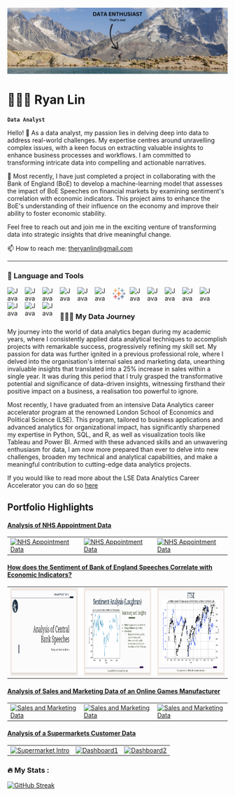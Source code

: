 ![Banner](https://github.com/The-Ryan-Lin/The-Ryan-Lin/blob/main/LinkedIn%20Banner%201.png)


# 👨🏻‍💻 Ryan Lin 

**`Data Analyst`**

Hello! 👋 As a data analyst, my passion lies in delving deep into data to address real-world challenges. My expertise centres around unravelling complex issues, with a keen focus on extracting valuable insights to enhance business processes and workflows. I am committed to transforming intricate data into compelling and actionable narratives.

🔭 Most recently, I have just completed a project in collaborating with the Bank of England (BoE) to develop a machine-learning model that assesses the impact of BoE Speeches on financial markets by examining sentiment's correlation with economic indicators. This project aims to enhance the BoE's understanding of their influence on the economy and improve their ability to foster economic stability.  

Feel free to reach out and join me in the exciting venture of transforming data into strategic insights that drive meaningful change.

📫 How to reach me: theryanlin@gmail.com

---

### 🧰 Language and Tools

<img align="left" alt="Java" width="30px" style="padding-right:10px;" src="https://cdn.jsdelivr.net/gh/devicons/devicon/icons/python/python-original.svg" />
<img align="left" alt="Java" width="30px" style="padding-right:10px;" src="https://cdn.jsdelivr.net/gh/devicons/devicon/icons/numpy/numpy-original-wordmark.svg" />  <img align="left" alt="Java" width="30px" style="padding-right:10px;" src="https://cdn.jsdelivr.net/gh/devicons/devicon/icons/pandas/pandas-original-wordmark.svg" />
<img align="left" alt="Java" width="30px" style="padding-right:10px;" src="https://cdn.jsdelivr.net/gh/devicons/devicon/icons/postgresql/postgresql-original-wordmark.svg" />
<img align="left" alt="Java" width="30px" style="padding-right:10px;" src="https://cdn.jsdelivr.net/gh/devicons/devicon/icons/r/r-original.svg" />
<img align="left" alt="Java" width="30px" style="padding-right:10px;" src="https://cdn.jsdelivr.net/gh/devicons/devicon/icons/rstudio/rstudio-original.svg" />
<img align="left" alt="Java" width="30px" style="padding-right:10px;" src="https://github.com/The-Ryan-Lin/The-Ryan-Lin/blob/main/tableau-icon-svgrepo-com.svg" />
<img align="left" alt="Java" width="30px" style="padding-right:10px;" src="https://upload.wikimedia.org/wikipedia/commons/c/c9/Power_bi_logo_black.svg" />
<img align="left" alt="Java" width="30px" style="padding-right:10px;" src="https://cdn.jsdelivr.net/gh/devicons/devicon/icons/html5/html5-original-wordmark.svg" />
<img align="left" alt="Java" width="30px" style="padding-right:10px;" src="https://cdn.jsdelivr.net/gh/devicons/devicon/icons/github/github-original.svg" /> 
<img align="left" alt="Java" width="30px" style="padding-right:10px;" src="https://cdn.jsdelivr.net/gh/devicons/devicon/icons/vscode/vscode-original.svg" />
<img align="left" alt="Java" width="30px" style="padding-right:10px;" src="https://cdn.jsdelivr.net/gh/devicons/devicon/icons/jupyter/jupyter-original-wordmark.svg" />
<img align="left" alt="Java" width="30px" style="padding-right:10px;" src="https://cdn.jsdelivr.net/gh/devicons/devicon/icons/premierepro/premierepro-plain.svg" />
<img align="left" alt="Java" width="30px" style="padding-right:10px;" src="https://cdn.jsdelivr.net/gh/devicons/devicon/icons/photoshop/photoshop-plain.svg" />
<img align="left" alt="Java" width="30px" style="padding-right:10px;" src="https://cdn.jsdelivr.net/gh/devicons/devicon/icons/figma/figma-original.svg" />
<br />

#

<h3>🚶🏻‍♂️ My Data Journey</h3>
   <p>My journey into the world of data analytics began during my academic years, where I consistently applied data analytical techniques to accomplish projects with remarkable success, progressively refining my skill set. My passion for data was further ignited in a previous professional role, where I delved into the organisation's internal sales and marketing data, unearthing invaluable insights that translated into a 25% increase in sales within a single year. It was during this period that I truly grasped the transformative potential and significance of data-driven insights, witnessing firsthand their positive impact on a business, a realisation too powerful to ignore.</p>
<p>Most recently, I have graduated from an intensive Data Analytics career accelerator program at the renowned London School of Economics and Political Science (LSE). This program, tailored to business applications and advanced analytics for organizational impact, has significantly sharpened my expertise in Python, SQL, and R, as well as visualization tools like Tableau and Power BI. Armed with these advanced skills and an unwavering enthusiasm for data, I am now more prepared than ever to delve into new challenges, broaden my technical and analytical capabilities, and make a meaningful contribution to cutting-edge data analytics projects.</p>

If you would like to read more about the LSE Data Analytics Career Accelerator you can do so [here](https://github.com/The-Ryan-Lin/lse_data_analytics_career_accelerator/tree/main)

## Portfolio Highlights

#### [Analysis of NHS Appointment Data](https://github.com/The-Ryan-Lin/Ryan_Lin_DA201_Assignment/tree/main)
<table>
  <tr>
    <td>
      <a href="https://github.com/The-Ryan-Lin/Ryan_Lin_DA201_Assignment/tree/main">
        <img src="https://github.com/The-Ryan-Lin/Ryan_Lin_DA201_Assignment/blob/main/Figures/Slide1.jpeg" alt="NHS Appointment Data" width="360" height="200"/>
      </a>
    </td>
    <td>
      <a href="https://github.com/The-Ryan-Lin/Ryan_Lin_DA201_Assignment/tree/main">
        <img src="https://github.com/The-Ryan-Lin/Ryan_Lin_DA201_Assignment/blob/main/Figures/Slide16.jpeg" alt="NHS Appointment Data" width="360" height="200"/>
      </a>
    </td>
    <td>
      <a href="https://github.com/The-Ryan-Lin/Ryan_Lin_DA201_Assignment/tree/main">
        <img src="https://github.com/The-Ryan-Lin/Ryan_Lin_DA201_Assignment/blob/main/Figures/Slide20.jpeg" alt="NHS Appointment Data" width="360" height="200"/>
      </a>
    </td>
  </tr>
</table>


#### [How does the Sentiment of Bank of England Speeches Correlate with Economic Indicators?](https://github.com/The-Ryan-Lin/BOE_Sentiment_Analysis)
<table>
  <tr>
    <td>
      <a href="https://github.com/The-Ryan-Lin/BOE_Sentiment_Analysis">
        <img src="https://github.com/The-Ryan-Lin/BOE_Sentiment_Analysis/blob/main/Figures/Intro_slide_boe.png" alt="Bank of England Speeches Sentiment" width="360" height="200"/>
      </a>
    </td>
    <td>
      <a href="https://github.com/The-Ryan-Lin/BOE_Sentiment_Analysis">
        <img src="https://github.com/The-Ryan-Lin/BOE_Sentiment_Analysis/blob/main/Figures/Sentiment_wordlist.png" alt="Bank of England Speeches Sentiment" width="360" height="200"/>
      </a>
    </td>
    <td>
      <a href="https://github.com/The-Ryan-Lin/BOE_Sentiment_Analysis">
        <img src="https://github.com/The-Ryan-Lin/BOE_Sentiment_Analysis/blob/main/Figures/sentiment_FTSE.png" alt="Bank of England Speeches Sentiment" width="360" height="200"/>
      </a>
    </td>
  </tr>
</table>


#### [Analysis of Sales and Marketing Data of an Online Games Manufacturer](https://github.com/The-Ryan-Lin/Ryan_Lin_DA301_Assignment)
<table>
  <tr>
    <td>
      <a href="https://github.com/The-Ryan-Lin/Ryan_Lin_DA301_Assignment">
        <img src="https://github.com/The-Ryan-Lin/Ryan_Lin_DA301_Assignment/blob/main/Figures/Intro_slide.png" alt="Sales and Marketing Data" width="360" height="200"/>
      </a>
    </td>
    <td>
      <a href="https://github.com/The-Ryan-Lin/Ryan_Lin_DA301_Assignment">
        <img src="https://github.com/The-Ryan-Lin/Ryan_Lin_DA301_Assignment/blob/main/Figures/K-mean.png" alt="Sales and Marketing Data" width="360" height="200"/>
      </a>
    </td>
    <td>
        <a href="https://github.com/The-Ryan-Lin/Ryan_Lin_DA301_Assignment">
        <img src="https://github.com/The-Ryan-Lin/Ryan_Lin_DA301_Assignment/blob/main/Figures/Outlier_corr.png" alt="Sales and Marketing Data" width="360" height="200"/>
      </a>
    </td>
  </tr>
</table>

#### [Analysis of a Supermarkets Customer Data](https://github.com/The-Ryan-Lin/Ryan_Lin_DA101_Assignment/tree/main)
<table>
  <tr>
    <td>
      <a href="https://github.com/The-Ryan-Lin/Ryan_Lin_DA101_Assignment/tree/main">
        <img src="https://github.com/The-Ryan-Lin/Ryan_Lin_DA101_Assignment/blob/main/Figures/intro_2Market.png" alt="Supermarket Intro" width="360" height="200"/>
      </a>
    </td>
    <td>
      <a href="https://github.com/The-Ryan-Lin/Ryan_Lin_DA101_Assignment/tree/main">
        <img src="https://github.com/The-Ryan-Lin/Ryan_Lin_DA101_Assignment/blob/main/Figures/dashboard1.png" alt="Dashboard1" width="360" height="200"/>
      </a>
    </td>
    <td>
        <a href="https://github.com/The-Ryan-Lin/Ryan_Lin_DA101_Assignment/tree/main">
        <img src="https://github.com/The-Ryan-Lin/Ryan_Lin_DA101_Assignment/blob/main/Figures/dashboard2.png" alt="Dashboard2" width="360" height="200"/>
      </a>
    </td>
  </tr>
</table>

### :fire: My Stats :

[![GitHub Streak](http://github-readme-streak-stats.herokuapp.com?user=the-ryan-lin&theme=dark&background=000000)](https://git.io/streak-stats)














